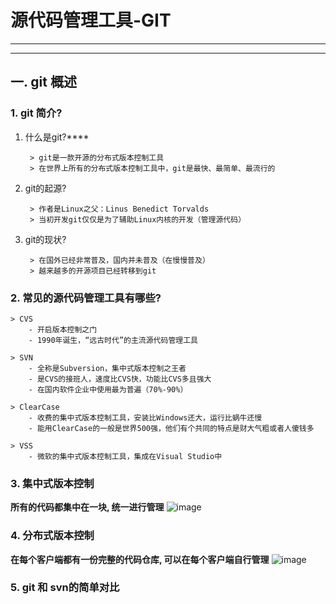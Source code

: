 # 源代码管理工具-GIT

----
----

## 一. git 概述
### 1. git 简介?
1. 什么是git?****

		> git是一款开源的分布式版本控制工具
		> 在世界上所有的分布式版本控制工具中，git是最快、最简单、最流行的

2. git的起源?

		> 作者是Linux之父：Linus Benedict Torvalds
		> 当初开发git仅仅是为了辅助Linux内核的开发（管理源代码）

3. git的现状?

		> 在国外已经非常普及，国内并未普及（在慢慢普及）
		> 越来越多的开源项目已经转移到git

### 2. 常见的源代码管理工具有哪些?
	
	> CVS
	 	- 开启版本控制之门
		- 1990年诞生，“远古时代”的主流源代码管理工具
		
	> SVN
		- 全称是Subversion，集中式版本控制之王者
		- 是CVS的接班人，速度比CVS快，功能比CVS多且强大
		- 在国内软件企业中使用最为普遍（70%-90%）
		
	> ClearCase
		- 收费的集中式版本控制工具，安装比Windows还大，运行比蜗牛还慢
		- 能用ClearCase的一般是世界500强，他们有个共同的特点是财大气粗或者人傻钱多
		
	> VSS
		- 微软的集中式版本控制工具，集成在Visual Studio中
		
### 3. 集中式版本控制
**所有的代码都集中在一块, 统一进行管理**
![image](./Git_Images/集中式版本控制图解.png)

### 4. 分布式版本控制
**在每个客户端都有一份完整的代码仓库, 可以在每个客户端自行管理**
![image](./Git_Images/分布式版本控制图解.png)

### 5. git 和 svn的简单对比

